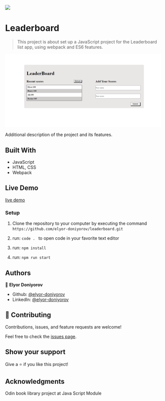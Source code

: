 ![](https://img.shields.io/badge/Microverse-blueviolet)

# Leaderboard

> This project is about set up a JavaScript project for the Leaderboard list app, using webpack and ES6 features.

![Screenshot](Screenshot.png)

Additional description of the project and its features.

## Built With

- JavaScript
- HTML, CSS
- Webpack

## Live Demo

[live demo](https://rawcdn.githack.com/elyor-doniyorov/leaderboard/04136cc7240163c17c24d5f143b8cdc6cb10ad0b/dist/index.html)

### Setup

1. Clone the repository to your computer by executing the command `https://github.com/elyor-doniyorov/leaderboard.git`

2. run: `code . ` to open code in your favorite text editor

3. run: `npm install`

4. run: `npm run start`

## Authors

👤 **Elyor Doniyorov**

- Github: [@elyor-doniyorov](https://github.com/elyor-doniyorov)
- LinkedIn: [@elyor-doniyorov](www.linkedin.com/in/elyor-doniyorov)

## 🤝 Contributing

Contributions, issues, and feature requests are welcome!

Feel free to check the [issues page](https://github.com/elyor-doniyorov/leaderboard/issues/2).

## Show your support

Give a ⭐️ if you like this project!

## Acknowledgments

Odin book library project at Java Script Module